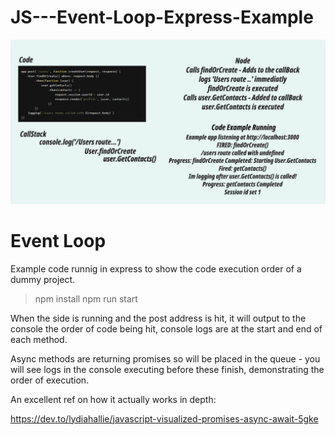 # JS---Event-Loop-Express-Example

![example](template.png "Code Output running example")

# Event Loop

Example code runnig in express to show the code execution order of a dummy project.

> npm install
> npm run start

When the side is running and the post address is hit, it will output to the console the order of code being hit, console logs are at the start and end of each method.

Async methods are returning promises so will be placed in the queue -  you will see logs in the console executing before these finish, demonstrating the order of execution.

An excellent ref on how it actually works in depth:

https://dev.to/lydiahallie/javascript-visualized-promises-async-await-5gke

